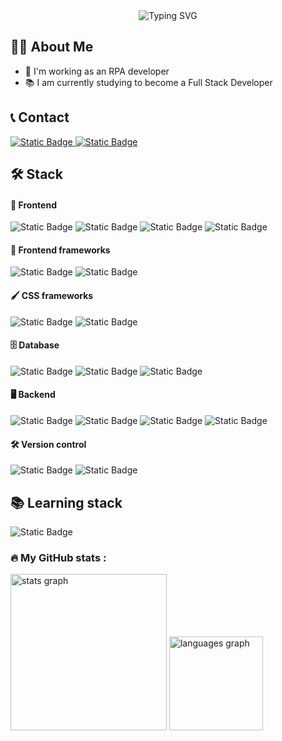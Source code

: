 <div align="center">
  <img src="https://readme-typing-svg.demolab.com?font=Fira+Code&size=25&duration=4000&pause=1000&center=true&width=435&lines=Hey+there!+I'm+Markel;Welcome+to+my+GitHub+profile" alt="Typing SVG" />
</div>

<section align="left">
    <h2>👩‍💻 About Me</h2>
    <ul>
        <li>🔭 I'm working as an RPA developer</li>
        <li>📚 I am currently studying to become a Full Stack Developer</li>
    </ul>
</section>

<section align="left">
    <h2>📞 Contact</h2>
    <a href="https://www.linkedin.com/in/markel-cortajarena">
        <img alt="Static Badge" src="https://img.shields.io/badge/linkedin-%230077B5?style=for-the-badge&logo=linkedin&logoColor=white">
    </a>
    <a href="mailto:markelkortajarena@gmail.com">
        <img alt="Static Badge" src="https://img.shields.io/badge/Gmail-%23EA4335?style=for-the-badge&logo=gmail&logoColor=white">
    </a>
</section>

<section align="left">
    <h2>🛠 Stack</h2>
    <div>
        <h4>🎨 Frontend</h4>
        <img alt="Static Badge" src="https://img.shields.io/badge/html5-%23E34F26?style=for-the-badge&logo=html5&logoColor=white">
        <img alt="Static Badge" src="https://img.shields.io/badge/css3-%231572B6?style=for-the-badge&logo=css3&logoColor=white">
        <img alt="Static Badge" src="https://img.shields.io/badge/javascript-%23F7DF1E?style=for-the-badge&logo=javascript&logoColor=black">
        <img alt="Static Badge" src="https://img.shields.io/badge/typescript-%233178C6?style=for-the-badge&logo=typescript&logoColor=white">
    </div>
    <div>
        <h4>🧩 Frontend frameworks</h4>
        <img alt="Static Badge" src="https://img.shields.io/badge/Angular-DD1100?style=for-the-badge&logo=angular">
        <img alt="Static Badge" src="https://img.shields.io/badge/Astro-%23F55B23?style=for-the-badge&logo=Astro&logoColor=white">
    </div>
    <div>
        <h4> 🖌️ CSS frameworks</h4>
        <img alt="Static Badge" src="https://img.shields.io/badge/bootstrap-%238348db?style=for-the-badge&logo=bootstrap&logoColor=white">
        <img alt="Static Badge" src="https://img.shields.io/badge/Tailwind%20CSS-%2306B6D4?style=for-the-badge&logo=Tailwind%20CSS&logoColor=white">
    </div>
    <div>
        <h4>🗄️ Database</h4>
        <img alt="Static Badge" src="https://img.shields.io/badge/SQL%20Server-%23D71F00?style=for-the-badge&logoColor=white">
        <img alt="Static Badge" src="https://img.shields.io/badge/MySQL-%234479A1?style=for-the-badge&logo=MySQL&logoColor=white">
        <img alt="Static Badge" src="https://img.shields.io/badge/mongodb-%2347A248?style=for-the-badge&logo=mongodb&logoColor=white">
    </div>
    <div>
        <h4>🖥️ Backend</h4>
        <img alt="Static Badge" src="https://img.shields.io/badge/C%23%20CSharp-%23A100FF?style=for-the-badge">
        <img alt="Static Badge" src="https://img.shields.io/badge/vb%20visual%20basic-%23A100FF?style=for-the-badge">
        <img alt="Static Badge" src="https://img.shields.io/badge/node.js-%235FA04E?style=for-the-badge&logo=nodedotjs&logoColor=white">
        <img alt="Static Badge" src="https://img.shields.io/badge/express-%23000000?style=for-the-badge&logo=express&logoColor=white">
    </div>
    <div>
        <h4>🛠️ Version control</h4>
        <img alt="Static Badge" src="https://img.shields.io/badge/git-%23F05032?style=for-the-badge&logo=git&logoColor=white">
        <img alt="Static Badge" src="https://img.shields.io/badge/github-%23181717?style=for-the-badge&logo=github&logoColor=white">
    </div>
</section>

<section align="left">
    <h2 >📚 Learning stack</h2>
    <img alt="Static Badge" src="https://img.shields.io/badge/python-%233776AB?style=for-the-badge&logo=python&logoColor=white">
</section>

<section align="left">
    <h3>🔥   My GitHub stats :</h3>
    <img src="https://github-readme-stats.vercel.app/api?username=MarkelK14&hide_title=false&hide_rank=false&show_icons=true&include_all_commits=true&count_private=true&disable_animations=false&theme=github_dark&locale=en&hide_border=true&order=1" height="250" alt="stats graph"  /> 
  <img src="https://github-readme-stats.vercel.app/api/top-langs?username=MarkelK14&locale=en&hide_title=false&layout=compact&card_width=320&langs_count=5&theme=github_dark&hide_border=true&order=2" height="150" alt="languages graph"  />
</section>
